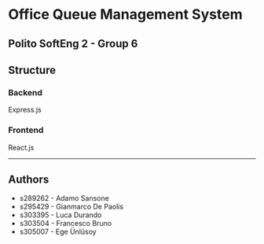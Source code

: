 # Office Queue Management System
## Polito SoftEng 2 - Group 6 

## Structure
### Backend

Express.js 

### Frontend

React.js

---
## Authors
- s289262 - Adamo Sansone
- s295429 - Gianmarco De Paolis
- s303395 - Luca Durando
- s303504 - Francesco Bruno
- s305007 - Ege Ünlüsoy
